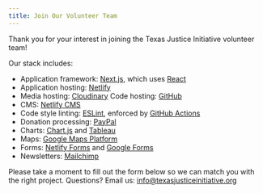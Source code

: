 ```yaml
---
title: Join Our Volunteer Team
---
```


Thank you for your interest in joining the Texas Justice Initiative volunteer team!

Our stack includes:

- Application framework: [Next.js](https://nextjs.org), which uses [React](https://reactjs.org)
- Application hosting: [Netlify](https://netlify.com)
- Media hosting: [Cloudinary](https://cloudinary.com)
  Code hosting: [GitHub](https://github.com)
- CMS: [Netlify CMS](https://netlifycms.org)
- Code style linting: [ESLint](https://eslint.org), enforced by [GitHub Actions](https://github.com/features/actions)
- Donation processing: [PayPal](https://paypal.com)
- Charts: [Chart.js](https://chartjs.org) and [Tableau](https://tableau.com)
- Maps: [Google Maps Platform](https://developers.google.com/maps/documentation/embed/get-started)
- Forms: [Netlify Forms](https://www.netlify.com/products/forms/) and [Google Forms](https://www.google.com/forms/about/)
- Newsletters: [Mailchimp](https://mailchimp.com/)

Please take a moment to fill out the form below so we can match you with the right project. Questions? Email us: <a href="mailto:info@texasjusticeinitiative.org">info@texasjusticeinitiative.org</a>
